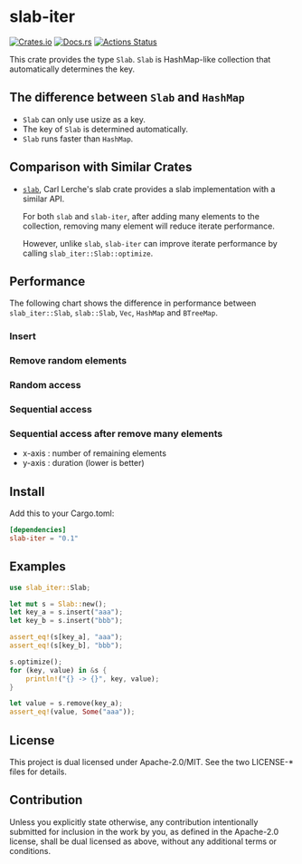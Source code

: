 # slab-iter

[![Crates.io](https://img.shields.io/crates/v/slab-iter.svg)](https://crates.io/crates/slab-iter)
[![Docs.rs](https://docs.rs/slab-iter/badge.svg)](https://docs.rs/crate/slab-iter)
[![Actions Status](https://github.com/frozenlib/slab-iter/workflows/build/badge.svg)](https://github.com/frozenlib/slab-iter/actions)

This crate provides the type `Slab`.
`Slab` is HashMap-like collection that automatically determines the key.

## The difference between `Slab` and `HashMap`

- `Slab` can only use usize as a key.
- The key of `Slab` is determined automatically.
- `Slab` runs faster than `HashMap`.

## Comparison with Similar Crates

- [`slab`](https://crates.io/crates/slab), Carl Lerche's slab crate provides a slab implementation with a similar API.

  For both `slab` and `slab-iter`, after adding many elements to the collection, removing many element will reduce iterate performance.

  However, unlike `slab`, `slab-iter` can improve iterate performance by calling `slab_iter::Slab::optimize`.

## Performance

The following chart shows the difference in performance between `slab_iter::Slab`, `slab::Slab`, `Vec`, `HashMap` and `BTreeMap`.

### Insert

### Remove random elements

### Random access

### Sequential access

### Sequential access after remove many elements

- x-axis : number of remaining elements
- y-axis : duration (lower is better)

## Install

Add this to your Cargo.toml:

```toml
[dependencies]
slab-iter = "0.1"
```

## Examples

```rust
use slab_iter::Slab;

let mut s = Slab::new();
let key_a = s.insert("aaa");
let key_b = s.insert("bbb");

assert_eq!(s[key_a], "aaa");
assert_eq!(s[key_b], "bbb");

s.optimize();
for (key, value) in &s {
    println!("{} -> {}", key, value);
}

let value = s.remove(key_a);
assert_eq!(value, Some("aaa"));
```

## License

This project is dual licensed under Apache-2.0/MIT. See the two LICENSE-\* files for details.

## Contribution

Unless you explicitly state otherwise, any contribution intentionally submitted for inclusion in the work by you, as defined in the Apache-2.0 license, shall be dual licensed as above, without any additional terms or conditions.
